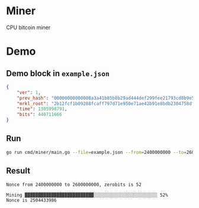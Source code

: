 Miner
==============
CPU bitcoin miner

# Demo

## Demo block in `example.json`

```json
{
    "ver": 1,
    "prev_hash": "00000000000008a3a41b85b8b29ad444def299fee21793cd8b9e567eab02cd81",
    "mrkl_root": "2b12fcf1b09288fcaff797d71e950e71ae42b91e8bdb2304758dfcffc2b620e3",
    "time": 1305998791,
    "bits": 440711666
}
```

## Run

```sh
go run cmd/miner/main.go --file=example.json --from=2400000000 --to=2600000000 --zerobits=52
```


## Result

```
Nonce from 2400000000 to 2600000000, zerobits is 52

Mining ▓▓▓▓▓▓▓▓▓▓▓▓▓▓▓▓▓▓▓▓▓▓▓▓▓▓░░░░░░░░░░░░░░░░░░░░░░░░ 52%
Nonce is 2504433986  
```